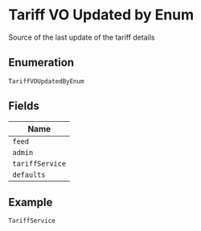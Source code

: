 
# Tariff VO Updated by Enum

Source of the last update of the tariff details

## Enumeration

`TariffVOUpdatedByEnum`

## Fields

| Name |
|  --- |
| `feed` |
| `admin` |
| `tariffService` |
| `defaults` |

## Example

```
TariffService
```


